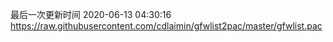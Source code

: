 最后一次更新时间 2020-06-13 04:30:16
https://raw.githubusercontent.com/cdlaimin/gfwlist2pac/master/gfwlist.pac

